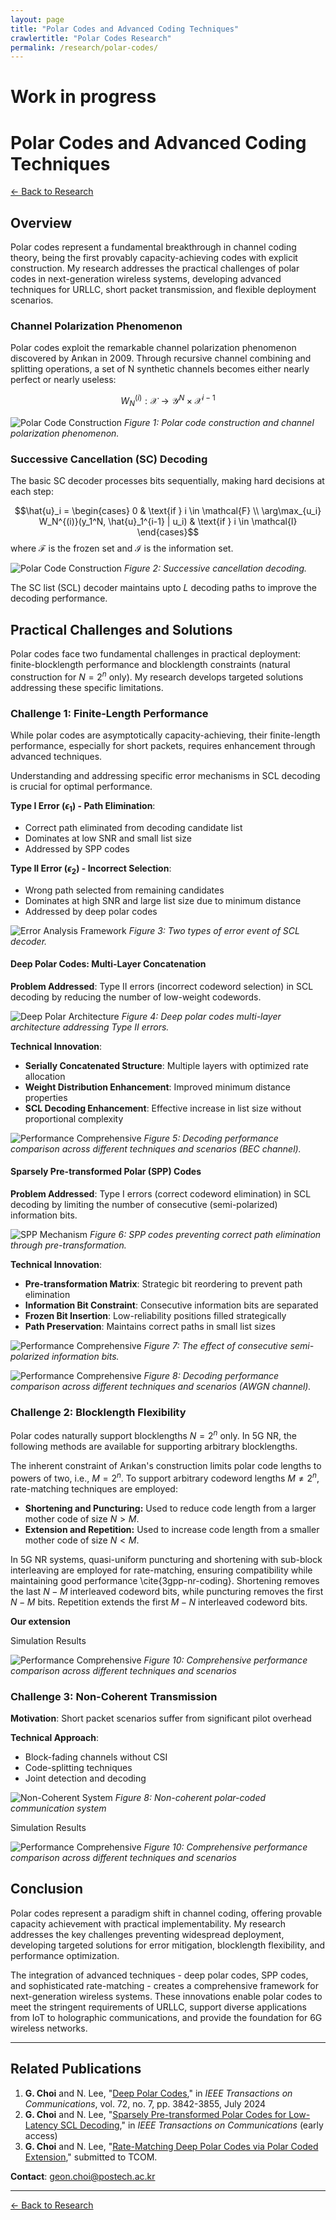 ```yaml
---
layout: page
title: "Polar Codes and Advanced Coding Techniques"
crawlertitle: "Polar Codes Research"
permalink: /research/polar-codes/
---
```


# Work in progress

# Polar Codes and Advanced Coding Techniques

[← Back to Research](/research/)

## Overview

Polar codes represent a fundamental breakthrough in channel coding theory, being the first provably capacity-achieving codes with explicit construction. My research addresses the practical challenges of polar codes in next-generation wireless systems, developing advanced techniques for URLLC, short packet transmission, and flexible deployment scenarios.


### Channel Polarization Phenomenon

Polar codes exploit the remarkable channel polarization phenomenon discovered by Arıkan in 2009. Through recursive channel combining and splitting operations, a set of N synthetic channels becomes either nearly perfect or nearly useless:

$$W_N^{(i)}: \mathcal{X} \to \mathcal{Y}^N \times \mathcal{X}^{i-1}$$

![Polar Code Construction](../assets/images/research/polarization.png)
*Figure 1: Polar code construction and channel polarization phenomenon.*
<!-- 
**Key Properties**:
- **Capacity Achievement**: Polar codes achieve the symmetric capacity I(W) of the underlying channel
- **Explicit Construction**: No random codes needed - completely deterministic construction
- **Low Complexity**: Encoding and decoding complexity of O(N log N)
- **Recursive Structure**: Natural binary tree structure enabling efficient processing -->

### Successive Cancellation (SC) Decoding

The basic SC decoder processes bits sequentially, making hard decisions at each step:

$$\hat{u}_i = \begin{cases}
0 & \text{if } i \in \mathcal{F} \\
\arg\max_{u_i} W_N^{(i)}(y_1^N, \hat{u}_1^{i-1} | u_i) & \text{if } i \in \mathcal{I}
\end{cases}$$
where $\mathcal{F}$ is the frozen set and $\mathcal{I}$ is the information set.

![Polar Code Construction](../assets/images/research/sc_decoding.png)
*Figure 2: Successive cancellation decoding.*

The SC list (SCL) decoder maintains upto $L$ decoding paths to improve the decoding performance.



## Practical Challenges and Solutions

Polar codes face two fundamental challenges in practical deployment: finite-blocklength performance and blocklength constraints (natural construction for $N = 2^n$ only). My research develops targeted solutions addressing these specific limitations.


### Challenge 1: Finite-Length Performance

While polar codes are asymptotically capacity-achieving, their finite-length performance, especially for short packets, requires enhancement through advanced techniques.

Understanding and addressing specific error mechanisms in SCL decoding is crucial for optimal performance.

**Type I Error $(\epsilon_1)$ - Path Elimination**:
- Correct path eliminated from decoding candidate list
- Dominates at low SNR and small list size
- Addressed by SPP codes

**Type II Error $(\epsilon_2)$ - Incorrect Selection**:
- Wrong path selected from remaining candidates
- Dominates at high SNR and large list size due to minimum distance
- Addressed by deep polar codes

![Error Analysis Framework](../assets/images/research/scl_error_event.png)
*Figure 3: Two types of error event of SCL decoder.*



#### Deep Polar Codes: Multi-Layer Concatenation

**Problem Addressed**: Type II errors (incorrect codeword selection) in SCL decoding by reducing the number of low-weight codewords.

![Deep Polar Architecture](../assets/images/research/deep_polar_layer.png)
*Figure 4: Deep polar codes multi-layer architecture addressing Type II errors.*

**Technical Innovation**:
- **Serially Concatenated Structure**: Multiple layers with optimized rate allocation
- **Weight Distribution Enhancement**: Improved minimum distance properties
- **SCL Decoding Enhancement**: Effective increase in list size without proportional complexity

![Performance Comprehensive](../assets/images/research/deep_polar_bec.png)
*Figure 5: Decoding performance comparison across different techniques and scenarios (BEC channel).*



#### Sparsely Pre-transformed Polar (SPP) Codes

**Problem Addressed**: Type I errors (correct codeword elimination) in SCL decoding by limiting the number of consecutive (semi-polarized) information bits.

![SPP Mechanism](../assets/images/research/spp_code.png)
*Figure 6: SPP codes preventing correct path elimination through pre-transformation.*

**Technical Innovation**:
- **Pre-transformation Matrix**: Strategic bit reordering to prevent path elimination
- **Information Bit Constraint**: Consecutive information bits are separated
- **Frozen Bit Insertion**: Low-reliability positions filled strategically
- **Path Preservation**: Maintains correct paths in small list sizes

![Performance Comprehensive](../assets/images/research/spp_consecutive_impact.png)
*Figure 7: The effect of consecutive semi-polarized information bits.*

![Performance Comprehensive](../assets/images/research/spp_bler.png)
*Figure 8: Decoding performance comparison across different techniques and scenarios (AWGN channel).*

### Challenge 2: Blocklength Flexibility
Polar codes naturally support blocklengths $N = 2^n$ only.
In 5G NR, the following methods are available for supporting arbitrary blocklengths.

The inherent constraint of Arıkan's construction limits polar code lengths to powers of two, i.e., $M = 2^n$. To support arbitrary codeword lengths $M \neq 2^n$, rate-matching techniques are employed:
- **Shortening and Puncturing:** Used to reduce code length from a larger mother code of size $N > M$. 
- **Extension and Repetition:** Used to increase code length from a smaller mother code of size $N < M$.

In 5G NR systems, quasi-uniform puncturing and shortening with sub-block interleaving are employed for rate-matching, ensuring compatibility while maintaining good performance \cite{3gpp-nr-coding}. Shortening removes the last $N-M$ interleaved codeword bits, while puncturing removes the first $N-M$ bits. Repetition extends the first $M-N$ interleaved codeword bits.


**Our extension** 

Simulation Results

![Performance Comprehensive](../../assets/images/research/polar_performance_comprehensive.png)
*Figure 10: Comprehensive performance comparison across different techniques and scenarios*


### Challenge 3: Non-Coherent Transmission

**Motivation**: Short packet scenarios suffer from significant pilot overhead

**Technical Approach**:
- Block-fading channels without CSI
- Code-splitting techniques
- Joint detection and decoding

![Non-Coherent System](../../assets/images/research/noncoherent_comprehensive.png)
*Figure 8: Non-coherent polar-coded communication system*

<!-- **Key Innovations**:
- Information-theoretic analysis of capacity limits
- Practical decoder with reasonable complexity
- Performance analysis under various fading conditions -->

Simulation Results

![Performance Comprehensive](../../assets/images/research/polar_performance_comprehensive.png)
*Figure 10: Comprehensive performance comparison across different techniques and scenarios*



## Conclusion

Polar codes represent a paradigm shift in channel coding, offering provable capacity achievement with practical implementability. My research addresses the key challenges preventing widespread deployment, developing targeted solutions for error mitigation, blocklength flexibility, and performance optimization.

The integration of advanced techniques - deep polar codes, SPP codes, and sophisticated rate-matching - creates a comprehensive framework for next-generation wireless systems. These innovations enable polar codes to meet the stringent requirements of URLLC, support diverse applications from IoT to holographic communications, and provide the foundation for 6G wireless networks.

---

## Related Publications
1. **G. Choi** and N. Lee, "[Deep Polar Codes](https://ieeexplore.ieee.org/abstract/document/10462164)," in *IEEE Transactions on Communications*, vol. 72, no. 7, pp. 3842-3855, July 2024
2. **G. Choi** and N. Lee, "[Sparsely Pre-transformed Polar Codes for Low-Latency SCL Decoding](https://ieeexplore.ieee.org/abstract/document/10945422)," in *IEEE Transactions on Communications* (early access)
3.  **G. Choi** and N. Lee, "[Rate-Matching Deep Polar Codes via Polar Coded Extension](https://arxiv.org/abs/2505.06867)," submitted to TCOM.


**Contact**: [geon.choi@postech.ac.kr](mailto:geon.choi@postech.ac.kr)

---

[← Back to Research](/research/)